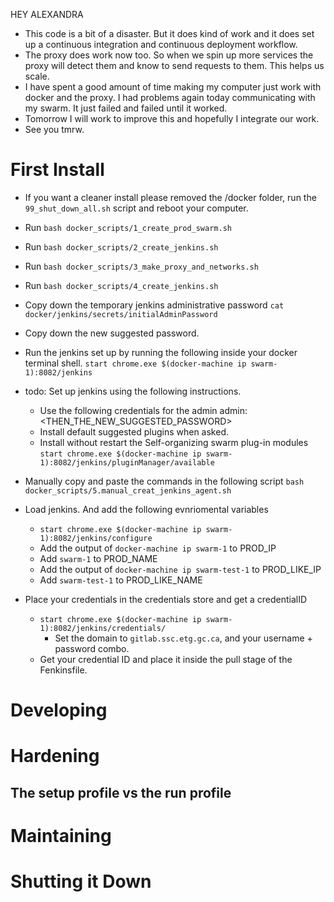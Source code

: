 HEY ALEXANDRA
* This code is a bit of a disaster. But it does kind of work and it does set up a continuous integration and continuous deployment workflow. 
* The proxy does work now too. So when we spin up more services the proxy will detect them and know to send requests to them. This helps us scale.
* I have spent a good amount of time making my computer just work with docker and the proxy. I had problems again today communicating with my swarm. It just failed and failed until it worked. 
* Tomorrow I will work to improve this and hopefully I integrate our work. 
* See you tmrw.

# First Install
* If you want a cleaner install please removed the /docker folder, run the `99_shut_down_all.sh` script and reboot your computer.
* Run `bash docker_scripts/1_create_prod_swarm.sh` 
* Run `bash docker_scripts/2_create_jenkins.sh` 
* Run `bash docker_scripts/3_make_proxy_and_networks.sh`
* Run `bash docker_scripts/4_create_jenkins.sh`
* Copy down the temporary jenkins administrative password `cat docker/jenkins/secrets/initialAdminPassword` 
* Copy down the new suggested password.
* Run the jenkins set up by running the following inside your docker terminal shell. `start chrome.exe $(docker-machine ip swarm-1):8082/jenkins`
* todo: Set up jenkins using the following instructions.
    * Use the following credentials for the admin  admin:<THEN_THE_NEW_SUGGESTED_PASSWORD>
    * Install default suggested plugins when asked.
    * Install without restart the Self-organizing swarm plug-in modules `start chrome.exe $(docker-machine ip swarm-1):8082/jenkins/pluginManager/available`

* Manually copy and paste the commands in the following script `bash docker_scripts/5.manual_creat_jenkins_agent.sh`
* Load jenkins. And add the following evnriomental variables 
    * `start chrome.exe $(docker-machine ip swarm-1):8082/jenkins/configure`
    * Add the output of `docker-machine ip swarm-1` to PROD_IP
    * Add `swarm-1` to PROD_NAME
    * Add the output of `docker-machine ip swarm-test-1` to PROD_LIKE_IP
    * Add `swarm-test-1` to PROD_LIKE_NAME
* Place your credentials in the credentials store and get a credentialID
   * `start chrome.exe $(docker-machine ip swarm-1):8082/jenkins/credentials/`
       * Set the domain to `gitlab.ssc.etg.gc.ca`, and your username + password combo.
   * Get your credential ID and place it inside the pull stage of the Fenkinsfile.

# Developing
# Hardening
## The setup profile vs the run profile
# Maintaining
# Shutting it Down

